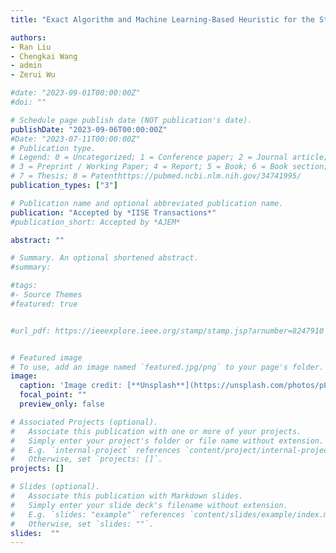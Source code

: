 ```yaml
---
title: "Exact Algorithm and Machine Learning-Based Heuristic for the Stochastic Lot Streaming and Scheduling Problem"

authors:
- Ran Liu
- Chengkai Wang
- admin
- Zerui Wu

#date: "2023-09-01T00:00:00Z"
#doi: ""

# Schedule page publish date (NOT publication's date).
publishDate: "2023-09-06T00:00:00Z"
#Date: "2023-07-11T00:00:00Z"
# Publication type.
# Legend: 0 = Uncategorized; 1 = Conference paper; 2 = Journal article;
# 3 = Preprint / Working Paper; 4 = Report; 5 = Book; 6 = Book section;
# 7 = Thesis; 8 = Patenthttps://pubmed.ncbi.nlm.nih.gov/34741995/
publication_types: ["3"]

# Publication name and optional abbreviated publication name.
publication: "Accepted by *IISE Transactions*"
#publication_short: Accepted by *AJEM*

abstract: ""

# Summary. An optional shortened abstract.
#summary:

#tags:
#- Source Themes
#featured: true


#url_pdf: https://ieeexplore.ieee.org/stamp/stamp.jsp?arnumber=8247910


# Featured image
# To use, add an image named `featured.jpg/png` to your page's folder.
image:
  caption: 'Image credit: [**Unsplash**](https://unsplash.com/photos/pLCdAaMFLTE)'
  focal_point: ""
  preview_only: false

# Associated Projects (optional).
#   Associate this publication with one or more of your projects.
#   Simply enter your project's folder or file name without extension.
#   E.g. `internal-project` references `content/project/internal-project/index.md`.
#   Otherwise, set `projects: []`.
projects: []

# Slides (optional).
#   Associate this publication with Markdown slides.
#   Simply enter your slide deck's filename without extension.
#   E.g. `slides: "example"` references `content/slides/example/index.md`.
#   Otherwise, set `slides: ""`.
slides:  ""
---
```

